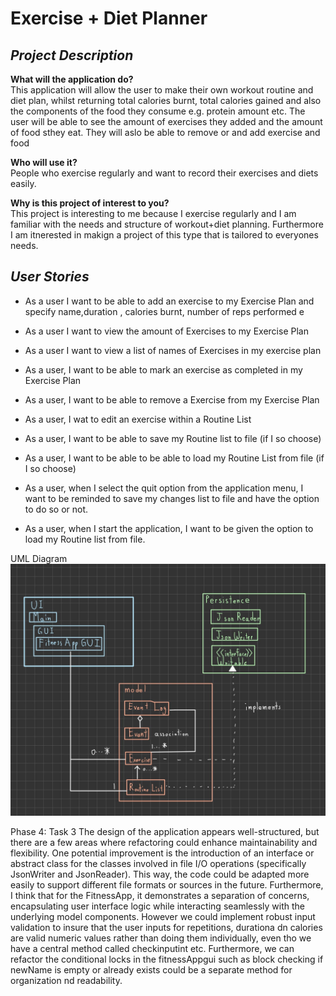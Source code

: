 # Exercise + Diet Planner

## *Project Description*

**What will the application do?** <br> 
This application will allow the user to make their own workout routine and diet plan, whilst returning total calories burnt, total calories gained and also the components of the food they consume e.g. protein amount etc. The user will be able to see the amount of exercises they added and the amount of food sthey eat. They will aslo be able to remove or and add exercise and food

**Who will use it?** <br>
People who exercise regularly and want to record their exercises and diets easily. <br>

**Why is this project of interest to you?** <br>
This project is interesting to me because I exercise regularly and I am familiar with the needs and structure of workout+diet planning. Furthermore I am itnerested in makign a project of this type that is tailored to everyones needs. 

## *User Stories*

- As a user I want to be able to add an exercise to my Exercise Plan and specify name,duration , calories burnt, number of reps performed e
- As a user I want to view the amount of Exercises to my Exercise Plan
- As a user I want to view a list of names of Exercises in my exercise plan
- As a user, I want to be able to mark an exercise as completed in my Exercise Plan
- As a user, I want to be able to remove a Exercise from my Exercise Plan
- As a user, I wat to edit an exercise within a Routine List

- As a user, I want to be able to save my Routine list to file (if I so choose)
- As a user, I want to be able to be able to load my Routine List from file (if I so choose)
- As a user, when I select the quit option from the application menu, I want to be reminded to save my changes list to file and have the option to do so or not.
- As a user, when I start the application, I want to be given the option to load my Routine list from file.

UML Diagram
![img.png](img.png)

Phase 4: Task 3
The design of the application appears well-structured, but there are a few areas where refactoring could enhance 
maintainability and flexibility. One potential improvement is the introduction of an interface or abstract class for the
classes involved in file I/O operations (specifically JsonWriter and JsonReader). This way, the code could be adapted 
more easily to support different file formats or sources in the future. Furthermore, I think that for the FitnessApp, it
demonstrates a separation of concerns, encapsulating user interface logic while interacting seamlessly with the 
underlying model components. However we could implement robust input validation to insure that the user inputs for 
repetitions, durationa dn calories are valid numeric values rather than doing them individually, even tho we have a 
central method called checkinputint etc. Furthermore, we can refactor the conditional locks in the fitnessAppgui such as
block checking if newName is empty or already exists could be a separate method for organization nd readability.
